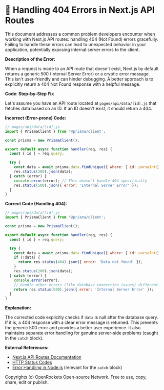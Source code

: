 # 🐞 Handling 404 Errors in Next.js API Routes


This document addresses a common problem developers encounter when working with Next.js API routes: handling 404 (Not Found) errors gracefully.  Failing to handle these errors can lead to unexpected behavior in your application, potentially exposing internal server errors to the client.

**Description of the Error:**

When a request is made to an API route that doesn't exist, Next.js by default returns a generic 500 (Internal Server Error) or a cryptic error message. This isn't user-friendly and can hinder debugging.  A better approach is to explicitly return a 404 Not Found response with a helpful message.

**Code: Step-by-Step Fix**

Let's assume you have an API route located at `pages/api/data/[id].js` that fetches data based on an ID.  If an ID doesn't exist, it should return a 404.

**Incorrect (Error-prone) Code:**

```javascript
// pages/api/data/[id].js
import { PrismaClient } from '@prisma/client';

const prisma = new PrismaClient();

export default async function handler(req, res) {
  const { id } = req.query;

  try {
    const data = await prisma.data.findUnique({ where: { id: parseInt(id) } });
    res.status(200).json(data);
  } catch (error) {
    console.error(error); // This doesn't handle 404 specifically
    res.status(500).json({ error: 'Internal Server Error' });
  }
}
```

**Correct Code (Handling 404):**

```javascript
// pages/api/data/[id].js
import { PrismaClient } from '@prisma/client';

const prisma = new PrismaClient();

export default async function handler(req, res) {
  const { id } = req.query;

  try {
    const data = await prisma.data.findUnique({ where: { id: parseInt(id) } });
    if (!data) {
      return res.status(404).json({ error: 'Data not found' });
    }
    res.status(200).json(data);
  } catch (error) {
    console.error(error);
    // Handle other errors (like database connection issues) differently.
    return res.status(500).json({ error: 'Internal Server Error' });
  }
}
```

**Explanation:**

The corrected code explicitly checks if `data` is null after the database query. If it is, a 404 response with a clear error message is returned.  This prevents the generic 500 error and provides a better user experience.  It also maintains separate error handling for genuine server-side problems (caught in the `catch` block).


**External References:**

* [Next.js API Routes Documentation](https://nextjs.org/docs/api-routes/introduction)
* [HTTP Status Codes](https://developer.mozilla.org/en-US/docs/Web/HTTP/Status)
* [Error Handling in Node.js](https://nodejs.org/api/errors.html) (relevant for the `catch` block)


Copyrights (c) OpenRockets Open-source Network. Free to use, copy, share, edit or publish.

